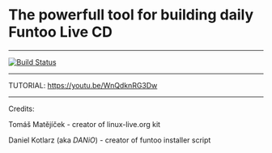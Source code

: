 # The powerfull tool for building daily Funtoo Live CD

---

[![Build Status](https://travis-ci.org/danielkot/Funtoo-Live-CD-Builder.svg?branch=master)](https://travis-ci.org/danielkot/Funtoo-Live-CD-Builder)

---

TUTORIAL: https://youtu.be/WnQdknRG3Dw

---

Credits:

Tomáš Matějíček - creator of linux-live.org kit

Daniel Kotlarz (aka *DANiO*) - creator of funtoo installer script
